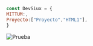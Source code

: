 ```js
const DevSiux = {
MITTUM:,
Proyecto:["Proyecto","HTML1"],
}
```
![Prueba](https://github.com/user-attachments/assets/a4ad6fa6-b13f-4f31-808a-2647c53381ea)
